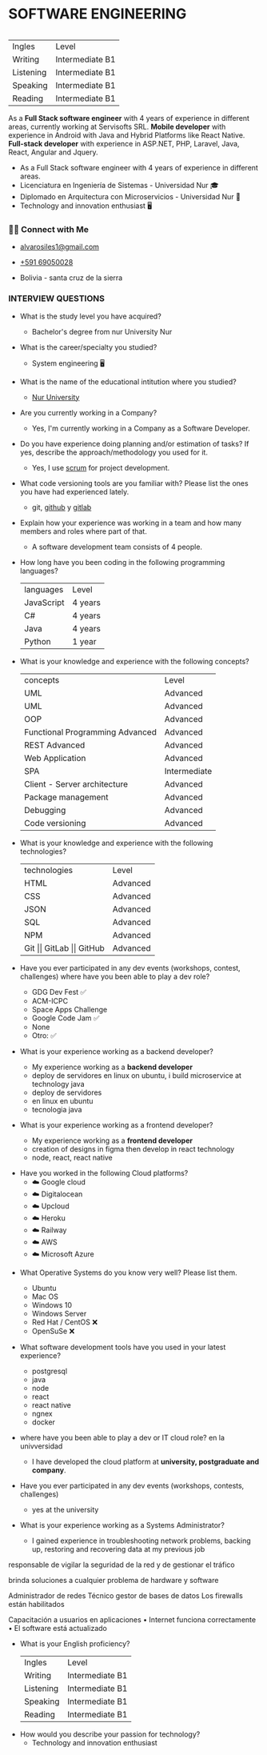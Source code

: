 # SOFTWARE ENGINEERING

<table width="200px" align="right">
  <tr><td>Ingles</td><td>Level</td></tr>
  <tr>
    <td>Writing</td>
    <td>Intermediate B1</td>
  </tr>
  <tr>
    <td>Listening</td>
    <td>Intermediate B1</td>
  </tr>
  <tr>
    <td>Speaking</td>
    <td>Intermediate B1</td>
  </tr>
  <tr>
    <td>Reading</td>
    <td>Intermediate B1</td>
  </tr>
</table>

As a **Full Stack software engineer** with 4 years of experience in different areas, currently working at Servisofts SRL.
**Mobile developer** with experience in Android with Java and Hybrid Platforms like React Native.
**Full-stack developer** with experience in ASP.NET, PHP, Laravel, Java, React, Angular and Jquery.

- As a Full Stack software engineer with 4 years of experience in different areas.
- Licenciatura en Ingeniería de Sistemas - Universidad Nur 🎓
- Diplomado en Arquitectura con Microservicios - Universidad Nur 🥇
- Technology and innovation enthusiast 🖥️

### 🤝🏻 Connect with Me

- alvarosiles1@gmail.com
- <a href="https://api.whatsapp.com/send?phone=59169050028&text=Hola,%20Alvaro%20vi%20repositorio%20GitHub%20y%20quiero%20preguntarle…"> +591 69050028</a>

- Bolivia - santa cruz de la sierra

### INTERVIEW QUESTIONS

- What is the study level you have acquired?
  - Bachelor's degree from nur University Nur
- What is the career/specialty you studied?
  - System engineering 🖥️
- What is the name of the educational intitution where you studied?
  - <a href="https://www.nur.edu">Nur University</a>
- Are you currently working in a Company?
  - Yes, I'm currently working in a Company as a Software Developer.
  <!-- - I'm not currently working in a Company. -->
- Do you have experience doing planning and/or estimation of tasks? If yes, describe the approach/methodology you used for it.
  - Yes, I use <a href="https://www.wrike.com/project-management-guide/faq/what-is-scrum-in-agile">scrum</a> for project development.
- What code versioning tools are you familiar with? Please list the ones you have had experienced lately.
  - git, <a href="https://github.com/alvarosiles11">github</a> y <a href="https://gitlab.com/alvarosiles11">gitlab</a>
- Explain how your experience was working in a team and how many members and roles where part of that.
  - A software development team consists of 4 people.
  <!-- * What was the most important research you have performed in your latest experience and how that impacted your team?
  List the technologies (programming languages, frameworks, libraries or cloud services) where you consider to have a really good domain of usage and a solid experience.
  Explain with details your experience in back-end development.
  Explain with details your experience in front-end development. -->
- How long have you been coding in the following programming languages?

  <table>
    <tr>
      <td>languages</td>
      <td>Level</td>
    </tr>
    <tr>
      <td>JavaScript</td>
      <td>4 years</td>
    </tr>
    <tr>
      <td>C#</td>
      <td>4 years</td>
    </tr>
    <tr>
      <td>Java</td>
      <td>4 years</td>
    </tr>
    <tr>
      <td>Python</td>
      <td>1 year</td>
    </tr>
  </table>

- What is your knowledge and experience with the following concepts?

  <table>
    <tr>
      <td>concepts</td>
      <td>Level</td>
    </tr>
    <tr>
      <td>UML</td>
      <td>Advanced</td>
    </tr>
    <tr>
      <td>UML</td>
      <td>Advanced</td>
    </tr>
    <tr>
      <td>OOP</td>
      <td>Advanced</td>
    </tr>
    <tr>
      <td>Functional Programming Advanced</td>
      <td>Advanced</td>
    </tr>
    <tr>
      <td>REST Advanced</td>
      <td>Advanced</td>
    </tr>
    <tr>
      <td>Web Application</td>
      <td>Advanced</td>
    </tr>
    <tr>
      <td>SPA</td>
      <td>Intermediate</td>
    </tr>
    <tr>
      <td>Client - Server architecture</td>
      <td>Advanced</td>
    </tr>
    <tr>
      <td>Package management</td>
      <td>Advanced</td>
    </tr>
    <tr>
      <td>Debugging</td>
      <td>Advanced</td>
    </tr>
    <tr>
      <td>Code versioning</td>
      <td>Advanced</td>
    </tr>
  </table>

- What is your knowledge and experience with the following technologies?

  <table>
    <tr>
      <td>technologies</td>
      <td>Level</td>
    </tr>
    <tr>
      <td>HTML</td>
      <td>Advanced</td>
    </tr>
    <tr>
      <td>CSS</td>
      <td>Advanced</td>
    </tr>
    <tr>
      <td>JSON</td>
      <td>Advanced</td>
    </tr>
    <tr>
      <td>SQL</td>
      <td>Advanced</td>
    </tr>
    <tr>
      <td>NPM</td>
      <td>Advanced</td>
    </tr>
    <tr>
      <td>Git || GitLab || GitHub</td>
      <td>Advanced</td>
    </tr>
  </table>

- Have you ever participated in any dev events (workshops, contest, challenges) where have you been able to play a dev role?

  - GDG Dev Fest ✅
  - ACM-ICPC
  - Space Apps Challenge
  - Google Code Jam ✅
  - None
  - Otro: ✅

- What is your experience working as a backend developer?
  - My experience working as a **backend developer**
  - deploy de servidores en linux on ubuntu, i build microservice at technology java
  - deploy de servidores
  - en linux en ubuntu
  - tecnologia java
- What is your experience working as a frontend developer?
  - My experience working as a **frontend developer**
  - creation of designs in figma then develop in react technology
  - node, react, react native

* Have you worked in the following Cloud platforms?
  - ☁️ Google cloud
  - ☁️ Digitalocean
  - ☁️ Upcloud
  - ☁️ Heroku
  - ☁️ Railway
  - ☁️ AWS
  - ☁️ Microsoft Azure

- What Operative Systems do you know very well? Please list them.

  - Ubuntu
  - Mac OS
  - Windows 10
  - Windows Server
  - Red Hat / CentOS ❌
  - OpenSuSe ❌

<!-- - List the technologies (programming languages, frameworks, libraries or platforms) where you consider to have a good domain usage and a solid experience.
  - postgresql
  - java
  - node
  - react
  - react native
  - ngnex
  - docker -->

- What software development tools have you used in your latest experience?

  - postgresql
  - java
  - node
  - react
  - react native
  - ngnex
  - docker

- where have you been able to play a dev or IT cloud role?
  en la univversidad
  - I have developed the cloud platform at **university, postgraduate and company**.
- Have you ever participated in any dev events (workshops, contests, challenges)
  - yes at the university
- What is your experience working as a Systems Administrator?
  - I gained experience in troubleshooting network problems, backing up, restoring and recovering data at my previous job

responsable de vigilar la seguridad de la red y de gestionar el tráfico

brinda soluciones a cualquier problema de hardware y software

Administrador de redes
Técnico gestor de bases de datos
Los firewalls están habilitados

Capacitación a usuarios en aplicaciones
• Internet funciona correctamente
• El software está actualizado

- What is your English proficiency?
  <table>
    <tr>
      <td>Ingles</td>
      <td>Level</td>
    </tr>
    <tr>
      <td>Writing</td>
      <td>Intermediate B1</td>
    </tr>
    <tr>
      <td>Listening</td>
      <td>Intermediate B1</td>
    </tr>
    <tr>
      <td>Speaking</td>
      <td>Intermediate B1</td>
    </tr>
    <tr>
      <td>Reading</td>
      <td>Intermediate B1</td>
    </tr>
  </table>
- How would you describe your passion for technology?
  - Technology and innovation enthusiast
